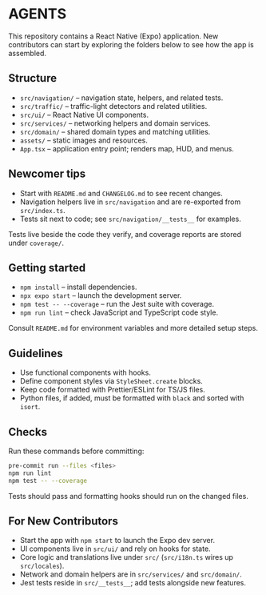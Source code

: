 # AGENTS

This repository contains a React Native (Expo) application. New contributors can start by exploring the folders below to see how the app is assembled.

## Structure

- `src/navigation/` – navigation state, helpers, and related tests.
- `src/traffic/` – traffic-light detectors and related utilities.
- `src/ui/` – React Native UI components.
- `src/services/` – networking helpers and domain services.
- `src/domain/` – shared domain types and matching utilities.
- `assets/` – static images and resources.
- `App.tsx` – application entry point; renders map, HUD, and menus.

## Newcomer tips

- Start with `README.md` and `CHANGELOG.md` to see recent changes.
- Navigation helpers live in `src/navigation` and are re-exported from `src/index.ts`.
- Tests sit next to code; see `src/navigation/__tests__` for examples.

Tests live beside the code they verify, and coverage reports are stored under `coverage/`.

## Getting started

- `npm install` – install dependencies.
- `npx expo start` – launch the development server.
- `npm test -- --coverage` – run the Jest suite with coverage.
- `npm run lint` – check JavaScript and TypeScript code style.

Consult `README.md` for environment variables and more detailed setup steps.

## Guidelines

- Use functional components with hooks.
- Define component styles via `StyleSheet.create` blocks.
- Keep code formatted with Prettier/ESLint for TS/JS files.
- Python files, if added, must be formatted with `black` and sorted with `isort`.

## Checks

Run these commands before committing:

```bash
pre-commit run --files <files>
npm run lint
npm test -- --coverage
```

Tests should pass and formatting hooks should run on the changed files.

## For New Contributors

- Start the app with `npm start` to launch the Expo dev server.
- UI components live in `src/ui/` and rely on hooks for state.
- Core logic and translations live under `src/` (`src/i18n.ts` wires up `src/locales`).
- Network and domain helpers are in `src/services/` and `src/domain/`.
- Jest tests reside in `src/__tests__`; add tests alongside new features.
